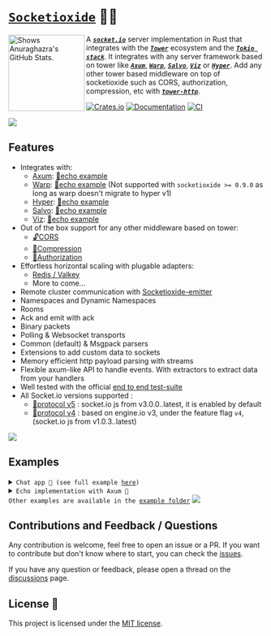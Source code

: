 # [`Socketioxide`](https://github.com/totodore/socketioxide) 🚀🦀

<picture>
  <source media="(prefers-color-scheme: dark)" srcset="https://raw.githubusercontent.com/Totodore/socketioxide/refs/heads/main/.github/logo_dark.svg">
  <img width=150 height=150 align=left alt="Shows Anuraghazra's GitHub Stats." src="https://raw.githubusercontent.com/Totodore/socketioxide/refs/heads/main/.github/logo_light.svg">
</picture>

A [***`socket.io`***](https://socket.io) server implementation in Rust that integrates with the [***`Tower`***](https://tokio.rs/#tk-lib-tower) ecosystem and the [***`Tokio stack`***](https://tokio.rs). It integrates with any server framework based on tower like [***`Axum`***](https://docs.rs/axum/latest/axum/), [***`Warp`***](https://docs.rs/warp/latest/warp/), [***`Salvo`***](https://salvo.rs), [***`Viz`***](https://viz.rs) or [***`Hyper`***](https://docs.rs/hyper/latest/hyper/). Add any other tower based middleware on top of socketioxide such as CORS, authorization, compression, etc with [***`tower-http`***](https://docs.rs/tower-http/latest/tower_http/).

[![Crates.io](https://img.shields.io/crates/v/socketioxide.svg)](https://crates.io/crates/socketioxide)
[![Documentation](https://docs.rs/socketioxide/badge.svg)](https://docs.rs/socketioxide)
[![CI](https://github.com/Totodore/socketioxide/actions/workflows/github-ci.yml/badge.svg)](https://github.com/Totodore/socketioxide/actions/workflows/github-ci.yml)

<img src="https://raw.githubusercontent.com/andreasbm/readme/master/assets/lines/solar.png">

## Features
* Integrates with:
  * [Axum](https://docs.rs/axum/latest/axum/): [🏓echo example](./examples/axum-echo/axum_echo.rs)
  * [Warp](https://docs.rs/warp/latest/warp/): [🏓echo example](https://github.com/Totodore/socketioxide/blob/v0.8.0/examples/warp-echo/warp_echo.rs) (Not supported with `socketioxide >= 0.9.0` as long as warp doesn't migrate to hyper v1)
  * [Hyper](https://docs.rs/hyper/latest/hyper/): [🏓echo example](./examples/hyper-echo/hyper_echo.rs)
  * [Salvo](https://salvo.rs): [🏓echo example](./examples/salvo-echo/salvo_echo.rs)
  * [Viz](https://viz.rs): [🏓echo example](./examples/viz-echo/viz_echo.rs)
* Out of the box support for any other middleware based on tower:
  * [🔓CORS](https://docs.rs/tower-http/latest/tower_http/cors)
  * [📁Compression](https://docs.rs/tower-http/latest/tower_http/compression)
  * [🔐Authorization](https://docs.rs/tower-http/latest/tower_http/auth)
* Effortless horizontal scaling with plugable adapters:
  * [Redis / Valkey](https://docs.rs/socketioxide-redis/latest/socketioxide-redis)
  * More to come...
* Remote cluster communication with [Socketioxide-emitter](https://github.com/Totodore/socketioxide-emitter)
* Namespaces and Dynamic Namespaces
* Rooms
* Ack and emit with ack
* Binary packets
* Polling & Websocket transports
* Common (default) & Msgpack parsers
* Extensions to add custom data to sockets
* Memory efficient http payload parsing with streams
* Flexible axum-like API to handle events. With extractors to extract data from your handlers
* Well tested with the official [end to end test-suite](https://github.com/totodore/socketioxide/actions)
* All Socket.io versions supported :
  * [🔌protocol v5](https://socket.io/docs/v4/) : socket.io js from v3.0.0..latest, it is enabled by default
  * [🔌protocol v4](https://github.com/socketio/socket.io-protocol/tree/v4) : based on engine.io v3, under the feature flag `v4`, (socket.io js from v1.0.3..latest)

<img src="https://raw.githubusercontent.com/andreasbm/readme/master/assets/lines/solar.png">

## Examples
<details> <summary><code>Chat app 💬 (see full example <a href="./examples/chat">here</a>)</code></summary>

```rust
io.ns("/", |s: SocketRef| {
    s.on("new message", |s: SocketRef, Data::<String>(msg)| {
        let username = s.extensions.get::<Username>().unwrap().clone();
        let msg = Res::Message {
            username,
            message: msg,
        };
        s.broadcast().emit("new message", msg).ok();
    });

    s.on(
        "add user",
        |s: SocketRef, Data::<String>(username), user_cnt: State<UserCnt>| {
            if s.extensions.get::<Username>().is_some() {
                return;
            }
            let num_users = user_cnt.add_user();
            s.extensions.insert(Username(username.clone()));
            s.emit("login", Res::Login { num_users }).ok();

            let res = Res::UserEvent {
                num_users,
                username: Username(username),
            };
            s.broadcast().emit("user joined", res).ok();
        },
    );

    s.on("typing", |s: SocketRef| {
        let username = s.extensions.get::<Username>().unwrap().clone();
        s.broadcast()
            .emit("typing", Res::Username { username })
            .ok();
    });

    s.on("stop typing", |s: SocketRef| {
        let username = s.extensions.get::<Username>().unwrap().clone();
        s.broadcast()
            .emit("stop typing", Res::Username { username })
            .ok();
    });

    s.on_disconnect(|s: SocketRef, user_cnt: State<UserCnt>| {
        if let Some(username) = s.extensions.get::<Username>() {
            let num_users = user_cnt.remove_user();
            let res = Res::UserEvent {
                num_users,
                username: username.clone(),
            };
            s.broadcast().emit("user left", res).ok();
        }
    });
});

```

</details>
<details> <summary><code>Echo implementation with Axum 🏓</code></summary>

```rust
use axum::routing::get;
use serde_json::Value;
use socketioxide::{
    extract::{AckSender, Bin, Data, SocketRef},
    SocketIo,
};
use tracing::info;
use tracing_subscriber::FmtSubscriber;

fn on_connect(socket: SocketRef, Data(data): Data<Value>) {
    info!("Socket.IO connected: {:?} {:?}", socket.ns(), socket.id);
    socket.emit("auth", data).ok();

    socket.on(
        "message",
        |socket: SocketRef, Data::<Value>(data), Bin(bin)| {
            info!("Received event: {:?} {:?}", data, bin);
            socket.bin(bin).emit("message-back", data).ok();
        },
    );

    socket.on(
        "message-with-ack",
        |Data::<Value>(data), ack: AckSender, Bin(bin)| {
            info!("Received event: {:?} {:?}", data, bin);
            ack.bin(bin).send(data).ok();
        },
    );
}

#[tokio::main]
async fn main() -> Result<(), Box<dyn std::error::Error>> {
    tracing::subscriber::set_global_default(FmtSubscriber::default())?;

    let (layer, io) = SocketIo::new_layer();

    io.ns("/", on_connect);
    io.ns("/custom", on_connect);

    let app = axum::Router::new()
        .route("/", get(|| async { "Hello, World!" }))
        .layer(layer);

    info!("Starting server");

    let listener = tokio::net::TcpListener::bind("0.0.0.0:3000").await.unwrap();
    axum::serve(listener, app).await.unwrap();

    Ok(())
}
```
</details>
<code>Other examples are available in the <a href="./examples">example folder</a></code>

<img src="https://raw.githubusercontent.com/andreasbm/readme/master/assets/lines/solar.png">

## Contributions and Feedback / Questions
Any contribution is welcome, feel free to open an issue or a PR. If you want to contribute but don't know where to start, you can check the [issues](https://github.com/totodore/socketioxide/issues).

If you have any question or feedback, please open a thread on the [discussions](https://github.com/totodore/socketioxide/discussions) page.

## License 🔐
This project is licensed under the [MIT license](./LICENSE).
